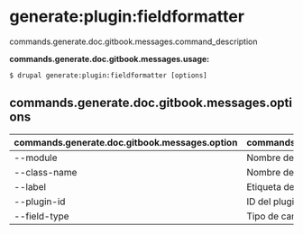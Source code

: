# generate:plugin:fieldformatter
commands.generate.doc.gitbook.messages.command_description

**commands.generate.doc.gitbook.messages.usage:**
```
$ drupal generate:plugin:fieldformatter [options] 
```

## commands.generate.doc.gitbook.messages.options
commands.generate.doc.gitbook.messages.option | commands.generate.doc.gitbook.messages.details
-------|-------------
--module | Nombre del módulo.
--class-name | Nombre de la clase del plugin
--label | Etiqueta del plugin
--plugin-id | ID del plugin
--field-type | Tipo de campo con el que el plugin puede ser usado

